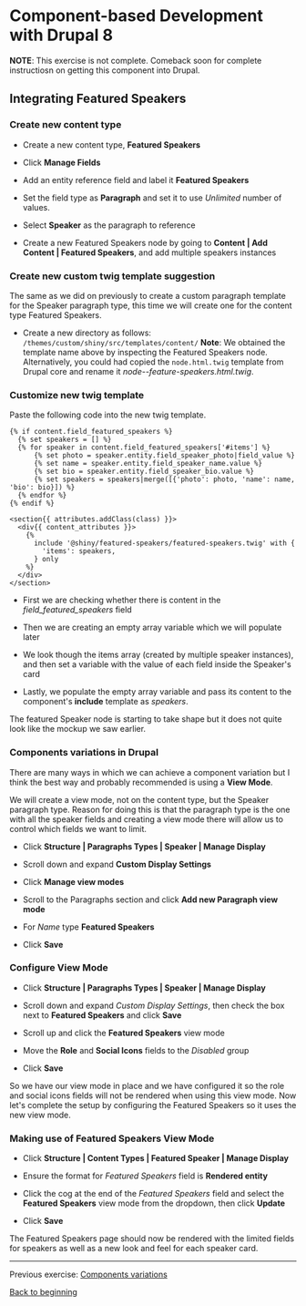 # Component-based Development with Drupal 8

**NOTE**:  This exercise is not complete.  Comeback soon for complete instructiosn on getting this component into Drupal.


## Integrating Featured Speakers

### Create new content type

* Create a new content type, **Featured Speakers**

* Click **Manage Fields**

* Add an entity reference field and label it **Featured Speakers**

* Set the field type as **Paragraph** and set it to use _Unlimited_ number of values.

* Select **Speaker** as the paragraph to reference

* Create a new Featured Speakers node by going to **Content | Add Content | Featured Speakers**, and add multiple speakers instances


### Create new custom twig template suggestion

The same as we did on previously to create a custom paragraph template for the Speaker paragraph type, this time we will create one for the content type Featured Speakers.

* Create a new directory as follows: `/themes/custom/shiny/src/templates/content/`
**Note**:  We obtained the template name above by inspecting the Featured Speakers node.  Alternatively, you could had copied the `node.html.twig` template from Drupal core and rename it _node--feature-speakers.html.twig_.


### Customize new twig template

Paste the following code into the new twig template.
```twig
{% if content.field_featured_speakers %}
  {% set speakers = [] %}
  {% for speaker in content.field_featured_speakers['#items'] %}
      {% set photo = speaker.entity.field_speaker_photo|field_value %}
      {% set name = speaker.entity.field_speaker_name.value %}
      {% set bio = speaker.entity.field_speaker_bio.value %}
      {% set speakers = speakers|merge([{'photo': photo, 'name': name, 'bio': bio}]) %}
  {% endfor %}
{% endif %}

<section{{ attributes.addClass(class) }}>
  <div{{ content_attributes }}>
    {%
      include '@shiny/featured-speakers/featured-speakers.twig' with {
        'items': speakers,
      } only
    %}
  </div>
</section>
```

* First we are checking whether there is content in the _field_featured_speakers_ field

* Then we are creating an empty array variable which we will populate later

* We look though the items array (created by multiple speaker instances), and then set a variable with the value of each field inside the Speaker's card

* Lastly, we populate the empty array variable and pass its content to the component's **include** template as _speakers_.

The featured Speaker node is starting to take shape but it does not quite look like the mockup we saw earlier.

### Components variations in Drupal

There are many ways in which we can achieve a component variation but I think the best way and probably recommended is using a **View Mode**.

We will create a view mode, not on the content type, but the Speaker paragraph type.  Reason for doing this is that the paragraph type is the one with all the speaker fields and creating a view mode there will allow us to control which fields we want to limit.

* Click **Structure | Paragraphs Types | Speaker | Manage Display**

* Scroll down and expand **Custom Display Settings**

* Click **Manage view modes**

* Scroll to the Paragraphs section and click **Add new Paragraph view mode**

* For _Name_ type **Featured Speakers**

* Click **Save**


### Configure View Mode

* Click **Structure | Paragraphs Types | Speaker | Manage Display**

* Scroll down and expand _Custom Display Settings_, then check the box next to **Featured Speakers** and click **Save**

* Scroll up and click the **Featured Speakers** view mode

* Move the **Role** and **Social Icons** fields to the _Disabled_ group

* Click **Save**

So we have our view mode in place and we have configured it so the role and social icons fields will not be rendered when using this view mode.  Now let's complete the setup by configuring the Featured Speakers so it uses the new view mode.

### Making use of Featured Speakers View Mode

* Click **Structure | Content Types | Featured Speaker | Manage Display**

* Ensure the format for _Featured Speakers_ field is **Rendered entity**

* Click the cog at the end of the _Featured Speakers_ field and select the **Featured Speakers** view mode from the dropdown, then click **Update**

* Click **Save**


The Featured Speakers page should now be rendered with the limited fields for speakers as well as a new look and feel for each speaker card.


---

Previous exercise:  [Components variations](7-components-variations.md)

[Back to beginning](../README.md)
